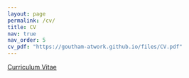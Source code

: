 ```yaml
---
layout: page
permalink: /cv/
title: CV
nav: true
nav_order: 5
cv_pdf: "https://goutham-atwork.github.io/files/CV.pdf"
---
```


[Curriculum Vitae](https://goutham-atwork.github.io/files/CV.pdf)
